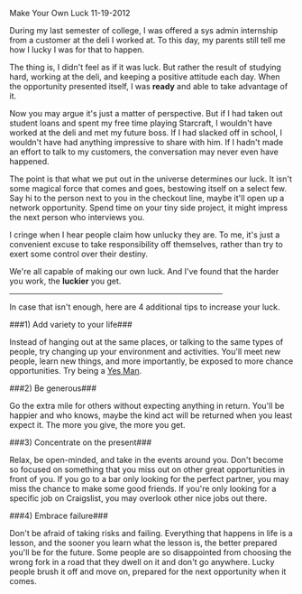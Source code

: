 Make Your Own Luck
11-19-2012

During my last semester of college, I was offered a sys admin internship from a customer at the deli I worked at. To this day, my parents still tell me how I lucky I was for that to happen.

The thing is, I didn't feel as if it was luck. But rather the result of studying hard, working at the deli, and keeping a positive attitude each day. When the opportunity presented itself, I was **ready** and able to take advantage of it.

Now you may argue it's just a matter of perspective. But if I had taken out student loans and spent my free time playing Starcraft, I wouldn't have worked at the deli and met my future boss. If I had slacked off in school, I wouldn't have had anything impressive to share with him. If I hadn't made an effort to talk to my customers, the conversation may never even have happened. 

The point is that what we put out in the universe determines our luck. It isn't some magical force that comes and goes, bestowing itself on a select few. Say hi to the person next to you in the checkout line, maybe it'll open up a network opportunity. Spend time on your tiny side project, it might impress the next person who interviews you.

I cringe when I hear people claim how unlucky they are. To me, it's just a convenient excuse to take responsibility off themselves, rather than try to exert some control over their destiny. 

We're all capable of making our own luck. And I've found that the harder you work, the **luckier** you get.

<hr width="75%">

In case that isn't enough, here are 4 additional tips to increase your luck. 

###1) Add variety to your life###

Instead of hanging out at the same places, or talking to the same types of people, try changing up your environment and activities. You'll meet new people, learn new things, and more importantly, be exposed to more chance opportunities. Try being a [Yes Man][1].

###2) Be generous###

Go the extra mile for others without expecting anything in return. You'll be happier and who knows, maybe the kind act will be returned when you least expect it. The more you give, the more you get.

###3) Concentrate on the present###

Relax, be open-minded, and take in the events around you. Don't become so focused on something that you miss out on other great opportunities in front of you. If you go to a bar only looking for the perfect partner, you may miss the chance to make some good friends. If you're only looking for a specific job on Craigslist, you may overlook other nice jobs out there.

###4) Embrace failure###

Don't be afraid of taking risks and failing. Everything that happens in life is a lesson, and the sooner you learn what the lesson is, the better prepared you'll be for the future. Some people are so disappointed from choosing the wrong fork in a road that they dwell on it and don't go anywhere. Lucky people brush it off and move on, prepared for the next opportunity when it comes.

[1]: http://en.wikipedia.org/wiki/Yes_Man_(film)
